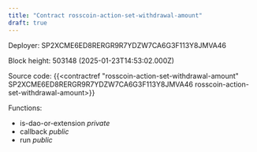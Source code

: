 ```yaml
---
title: "Contract rosscoin-action-set-withdrawal-amount"
draft: true
---
```

Deployer: SP2XCME6ED8RERGR9R7YDZW7CA6G3F113Y8JMVA46


 



Block height: 503148 (2025-01-23T14:53:02.000Z)

Source code: {{<contractref "rosscoin-action-set-withdrawal-amount" SP2XCME6ED8RERGR9R7YDZW7CA6G3F113Y8JMVA46 rosscoin-action-set-withdrawal-amount>}}

Functions:

* is-dao-or-extension _private_
* callback _public_
* run _public_
